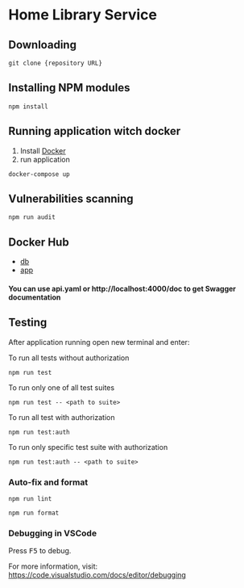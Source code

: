 # Home Library Service

## Downloading

```
git clone {repository URL}
```

## Installing NPM modules

```
npm install
```

## Running application witch docker

1. Install [Docker](https://docs.docker.com/engine/install/)
2. run application

```
docker-compose up
```

## Vulnerabilities scanning

```
npm run audit
```

## Docker Hub

- [db](https://hub.docker.com/repository/docker/andreimashedo/nodejs2024q1-service-db/general)
- [app](https://hub.docker.com/repository/docker/andreimashedo/nodejs2024q1-service-app/general)

#### You can use api.yaml or http://localhost:4000/doc to get Swagger documentation

## Testing

After application running open new terminal and enter:

To run all tests without authorization

```
npm run test
```

To run only one of all test suites

```
npm run test -- <path to suite>
```

To run all test with authorization

```
npm run test:auth
```

To run only specific test suite with authorization

```
npm run test:auth -- <path to suite>
```

### Auto-fix and format

```
npm run lint
```

```
npm run format
```

### Debugging in VSCode

Press <kbd>F5</kbd> to debug.

For more information, visit: https://code.visualstudio.com/docs/editor/debugging

